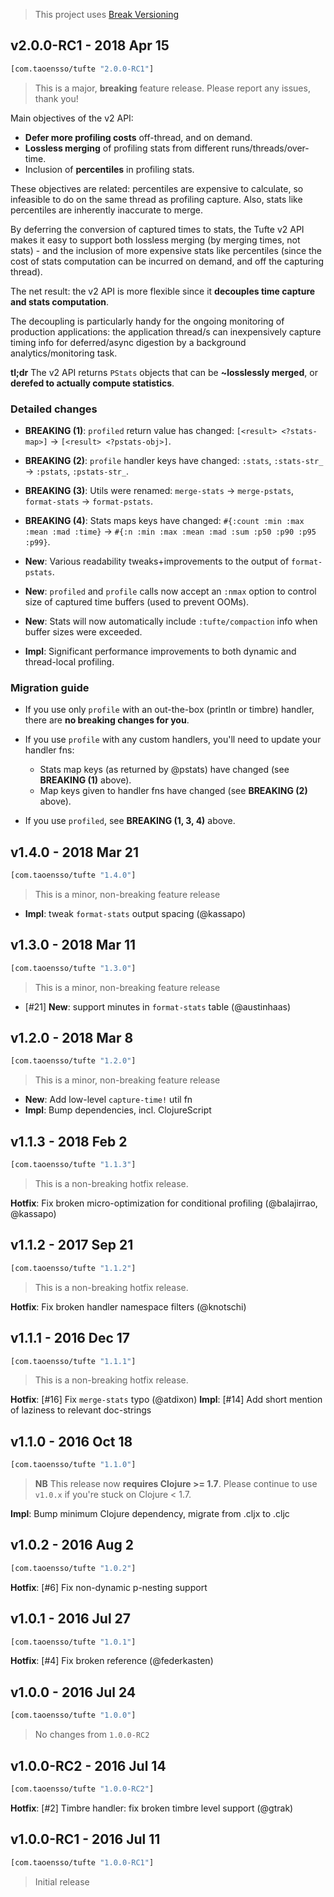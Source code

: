 > This project uses [Break Versioning](https://github.com/ptaoussanis/encore/blob/master/BREAK-VERSIONING.md)

## v2.0.0-RC1 - 2018 Apr 15

```clojure
[com.taoensso/tufte "2.0.0-RC1"]
```

> This is a major, **breaking** feature release. Please report any issues, thank you!

Main objectives of the v2 API:

  - **Defer more profiling costs** off-thread, and on demand.
  - **Lossless merging** of profiling stats from different runs/threads/over-time.
  - Inclusion of **percentiles** in profiling stats.

These objectives are related: percentiles are expensive to calculate, so infeasible to do on the same thread as profiling capture. Also, stats like percentiles are inherently inaccurate to merge.

By deferring the conversion of captured times to stats, the Tufte v2 API makes it easy to support both lossless merging (by merging times, not stats) - and the inclusion of more expensive stats like percentiles (since the cost of stats computation can be incurred on demand, and off the capturing thread).

The net result: the v2 API is more flexible since it **decouples time capture and stats computation**.

The decoupling is particularly handy for the ongoing monitoring of production applications: the application thread/s can inexpensively capture timing info for deferred/async digestion by a background analytics/monitoring task.

**tl;dr** The v2 API returns `PStats` objects that can be **~losslessly merged**, or **derefed to actually compute statistics**.


### Detailed changes

* **BREAKING (1)**: `profiled` return value has changed: `[<result> <?stats-map>]` -> `[<result> <?pstats-obj>]`.

* **BREAKING (2)**: `profile` handler keys have changed: `:stats`, `:stats-str_` -> `:pstats`, `:pstats-str_`.

* **BREAKING (3)**: Utils were renamed: `merge-stats` -> `merge-pstats`, `format-stats` -> `format-pstats`.

* **BREAKING (4)**: Stats maps keys have changed: `#{:count :min :max :mean :mad :time}` -> `#{:n :min :max :mean :mad :sum :p50 :p90 :p95 :p99}`.

* **New**: Various readability tweaks+improvements to the output of `format-pstats`.

* **New**: `profiled` and `profile` calls now accept an `:nmax` option to control size of captured time buffers (used to prevent OOMs).

* **New**: Stats will now automatically include `:tufte/compaction` info when buffer sizes were exceeded.

* **Impl**: Significant performance improvements to both dynamic and thread-local profiling.


### Migration guide

- If you use only `profile` with an out-the-box (println or timbre) handler, there are **no breaking changes for you**.

- If you use `profile` with any custom handlers, you'll need to update your handler fns:

  - Stats map keys (as returned by @pstats) have changed (see **BREAKING (1)** above).
  - Map keys given to handler fns have changed (see **BREAKING (2)** above).

- If you use `profiled`, see **BREAKING (1, 3, 4)** above.


## v1.4.0 - 2018 Mar 21

```clojure
[com.taoensso/tufte "1.4.0"]
```

> This is a minor, non-breaking feature release

* **Impl**: tweak `format-stats` output spacing (@kassapo)

## v1.3.0 - 2018 Mar 11

```clojure
[com.taoensso/tufte "1.3.0"]
```

> This is a minor, non-breaking feature release

* [#21] **New**: support minutes in `format-stats` table (@austinhaas)

## v1.2.0 - 2018 Mar 8

```clojure
[com.taoensso/tufte "1.2.0"]
```

> This is a minor, non-breaking feature release

* **New**: Add low-level `capture-time!` util fn
* **Impl**: Bump dependencies, incl. ClojureScript

## v1.1.3 - 2018 Feb 2

```clojure
[com.taoensso/tufte "1.1.3"]
```

> This is a non-breaking hotfix release.

**Hotfix**: Fix broken micro-optimization for conditional profiling (@balajirrao, @kassapo)

## v1.1.2 - 2017 Sep 21

```clojure
[com.taoensso/tufte "1.1.2"]
```

> This is a non-breaking hotfix release.

**Hotfix**: Fix broken handler namespace filters (@knotschi)

## v1.1.1 - 2016 Dec 17

```clojure
[com.taoensso/tufte "1.1.1"]
```

> This is a non-breaking hotfix release.

**Hotfix**: [#16] Fix `merge-stats` typo (@atdixon)
**Impl**: [#14] Add short mention of laziness to relevant doc-strings

## v1.1.0 - 2016 Oct 18

```clojure
[com.taoensso/tufte "1.1.0"]
```

> **NB** This release now **requires Clojure >= 1.7**. Please continue to use `v1.0.x` if you're stuck on Clojure < 1.7.

**Impl**: Bump minimum Clojure dependency, migrate from .cljx to .cljc

## v1.0.2 - 2016 Aug 2

```clojure
[com.taoensso/tufte "1.0.2"]
```

**Hotfix**: [#6] Fix non-dynamic p-nesting support

## v1.0.1 - 2016 Jul 27

```clojure
[com.taoensso/tufte "1.0.1"]
```

**Hotfix**: [#4] Fix broken reference (@federkasten)

## v1.0.0 - 2016 Jul 24

```clojure
[com.taoensso/tufte "1.0.0"]
```

> No changes from `1.0.0-RC2`

## v1.0.0-RC2 - 2016 Jul 14

```clojure
[com.taoensso/tufte "1.0.0-RC2"]
```

**Hotfix**: [#2] Timbre handler: fix broken timbre level support (@gtrak)

## v1.0.0-RC1 - 2016 Jul 11

```clojure
[com.taoensso/tufte "1.0.0-RC1"]
```

> Initial release
